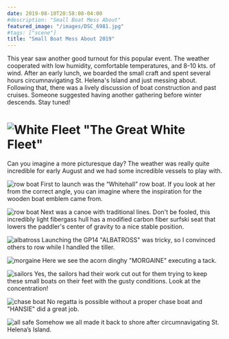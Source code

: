 ```yaml
---
date: 2019-08-10T20:58:08-04:00
#description: "Small Boat Mess About"
featured_image: "/images/DSC_6981.jpg"
#tags: ["scene"]
title: "Small Boat Mess About 2019"
---
```


This year saw another good turnout for this popular event. The weather
cooperated with low humidity, comfortable temperatures, and 8-10
kts. of wind. After an early lunch, we boarded the small craft and
spent several hours circumnavigating St. Helena's Island and just
messing about. Following that, there was a lively discussion of boat
construction and past cruises. Someone suggested having another
gathering before winter descends. Stay tuned!

![White Fleet](DSC_6975.jpg)
"The Great White Fleet"
========
Can you imagine a more picturesque day?  The
weather was really quite incredible for early August and we had some
incredible vessels to play with.

![row boat](DSC_6984.jpg)
First to launch was the “Whitehall” row boat.  If you look at her from the correct
angle, you can imagine where the inspiration for the wooden boat emblem came from.

![row boat](DSC_7007.jpg)
Next was a canoe with traditional lines.  Don't be fooled, this
incredibly light fibergass hull has a modified carbon fiber surfski
seat that lowers the paddler's center of gravity to a nice stable position.

![albatross](DSC_6989.jpg)
Launching the GP14 "ALBATROSS" was tricky, so I convinced others to row while
I handled the tiller.

![morgaine](IMG_2742.jpeg)
Here we see the acorn dinghy "MORGAINE" executing a tack.
 
![sailors](DSC_7020.jpg)
Yes, the sailors had their work cut out for them trying to keep these
small boats on their feet with the gusty conditions.  Look at the concentration!

![chase boat](DSC_6996.jpg)
No regatta is possible without a proper chase boat and "HANSIE" did a
great job.

![all safe](DSC_7027.jpg)
Somehow we all made it back to shore after circumnavigating St. Helena’s Island.

